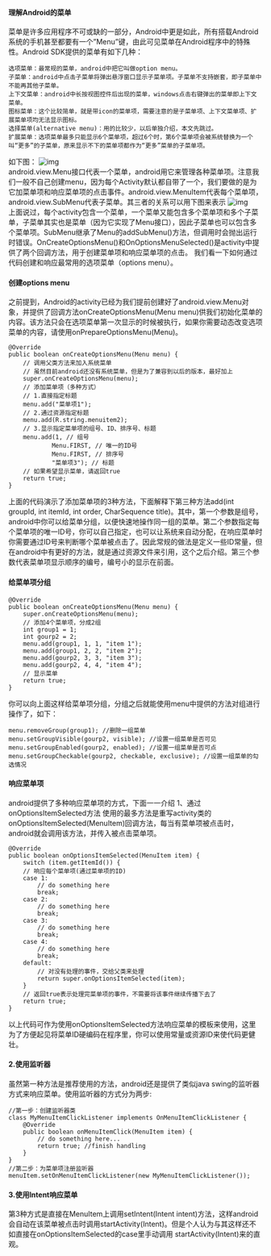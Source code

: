 #### 理解Android的菜单
菜单是许多应用程序不可或缺的一部分，Android中更是如此，所有搭载Android系统的手机甚至都要有一个”Menu”键，由此可见菜单在Android程序中的特殊性。Android SDK提供的菜单有如下几种：
```  
选项菜单：最常规的菜单，android中把它叫做option menu。
子菜单：android中点击子菜单将弹出悬浮窗口显示子菜单项。子菜单不支持嵌套，即子菜单中不能再其他子菜单。
上下文菜单：android中长按视图控件后出现的菜单，windows点击右键弹出的菜单即上下文菜单。
图标菜单：这个比较简单，就是带icon的菜单项，需要注意的是子菜单项、上下文菜单项、扩展菜单项均无法显示图标。
选择菜单(alternative menu)：用的比较少，以后单独介绍，本文先跳过。
扩展菜单：选项菜单最多只能显示6个菜单项，超过6个时，第6个菜单项会被系统替换为一个叫“更多”的子菜单，原来显示不下的菜单项都作为“更多”菜单的子菜单项。
```
如下图：
![img](P)  
android.view.Menu接口代表一个菜单，android用它来管理各种菜单项。注意我们一般不自己创建menu，因为每个Activity默认都自带了一个，我们要做的是为它加菜单项和响应菜单项的点击事件。android.view.MenuItem代表每个菜单项，android.view.SubMenu代表子菜单。其三者的关系可以用下图来表示
![img](P)  
上面说过，每个activity包含一个菜单，一个菜单又能包含多个菜单项和多个子菜单，子菜单其实也是菜单（因为它实现了Menu接口），因此子菜单也可以包含多个菜单项。SubMenu继承了Menu的addSubMenu()方法，但调用时会抛出运行时错误。OnCreateOptionsMenu()和OnOptionsMenuSelected()是activity中提供了两个回调方法，用于创建菜单项和响应菜单项的点击。
我们看一下如何通过代码创建和响应最常用的选项菜单（options menu）。
#### 创建options menu
之前提到，Android的activity已经为我们提前创建好了android.view.Menu对象，并提供了回调方法onCreateOptionsMenu(Menu menu)供我们初始化菜单的内容。该方法只会在选项菜单第一次显示的时候被执行，如果你需要动态改变选项菜单的内容，请使用onPrepareOptionsMenu(Menu)。
```  
@Override
public boolean onCreateOptionsMenu(Menu menu) {
	// 调用父类方法来加入系统菜单
	// 虽然目前android还没有系统菜单，但是为了兼容到以后的版本，最好加上
	super.onCreateOptionsMenu(menu);
	// 添加菜单项（多种方式）
	// 1.直接指定标题
	menu.add("菜单项1");
	// 2.通过资源指定标题
	menu.add(R.string.menuitem2);
	// 3.显示指定菜单项的组号、ID、排序号、标题
	menu.add(1, // 组号
			Menu.FIRST, // 唯一的ID号
			Menu.FIRST, // 排序号
			"菜单项3"); // 标题
	// 如果希望显示菜单，请返回true
	return true;
}
```
上面的代码演示了添加菜单项的3种方法，下面解释下第三种方法add(int groupId, int itemId, int order, CharSequence title)。其中，第一个参数是组号，android中你可以给菜单分组，以便快速地操作同一组的菜单。第二个参数指定每个菜单项的唯一ID号，你可以自己指定，也可以让系统来自动分配，在响应菜单时你需要通过ID号来判断哪个菜单被点击了。因此常规的做法是定义一些ID常量，但在android中有更好的方法，就是通过资源文件来引用，这个之后介绍。第三个参数代表菜单项显示顺序的编号，编号小的显示在前面。
#### 给菜单项分组
```  
@Override
public boolean onCreateOptionsMenu(Menu menu) {
	super.onCreateOptionsMenu(menu);
	// 添加4个菜单项，分成2组
	int group1 = 1;
	int gourp2 = 2;
	menu.add(group1, 1, 1, "item 1");
	menu.add(group1, 2, 2, "item 2");
	menu.add(gourp2, 3, 3, "item 3");
	menu.add(gourp2, 4, 4, "item 4");
	// 显示菜单
	return true;
}
```
你可以向上面这样给菜单项分组，分组之后就能使用menu中提供的方法对组进行操作了，如下：
```  
menu.removeGroup(group1); //删除一组菜单
menu.setGroupVisible(gourp2, visible); //设置一组菜单是否可见
menu.setGroupEnabled(gourp2, enabled); //设置一组菜单是否可点
menu.setGroupCheckable(gourp2, checkable, exclusive); //设置一组菜单的勾选情况 
```
#### 响应菜单项
android提供了多种响应菜单项的方式，下面一一介绍
1、通过onOptionsItemSelected方法
使用的最多方法是重写activity类的 onOptionsItemSelected(MenuItem)回调方法，每当有菜单项被点击时，android就会调用该方法，并传入被点击菜单项。
```  
@Override
public boolean onOptionsItemSelected(MenuItem item) {
	switch (item.getItemId()) {
	// 响应每个菜单项(通过菜单项的ID)
	case 1:
		// do something here
		break;
	case 2:
		// do something here
		break;
	case 3:
		// do something here
		break;
	case 4:
		// do something here
		break;
	default:
		// 对没有处理的事件，交给父类来处理
		return super.onOptionsItemSelected(item);
	}
	// 返回true表示处理完菜单项的事件，不需要将该事件继续传播下去了
	return true;
}
```
以上代码可作为使用onOptionsItemSelected方法响应菜单的模板来使用，这里为了方便起见将菜单ID硬编码在程序里，你可以使用常量或资源ID来使代码更健壮。
#### 2.使用监听器
虽然第一种方法是推荐使用的方法，android还是提供了类似java swing的监听器方式来响应菜单。使用监听器的方式分为两步:
```  
//第一步：创建监听器类
class MyMenuItemClickListener implements OnMenuItemClickListener {
	@Override
	public boolean onMenuItemClick(MenuItem item) {
		// do something here...
		return true; //finish handling
	}
}
//第二步：为菜单项注册监听器
menuItem.setOnMenuItemClickListener(new MyMenuItemClickListener()); 
```
#### 3.使用Intent响应菜单     
第3种方式是直接在MenuItem上调用setIntent(Intent intent)方法，这样android会自动在该菜单被点击时调用startActivity(Intent)。但是个人认为与其这样还不如直接在onOptionsItemSelected的case里手动调用 startActivity(Intent)来的直观。